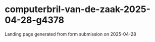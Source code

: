 # computerbril-van-de-zaak-2025-04-28-g4378
Landing page generated from form submission on 2025-04-28
